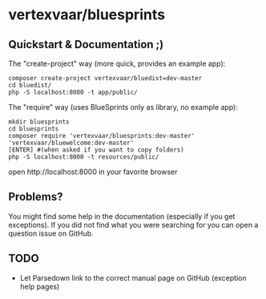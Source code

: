 # vertexvaar/bluesprints

## Quickstart & Documentation ;)

The "create-project" way (more quick, provides an example app):

    composer create-project vertexvaar/bluedist=dev-master
    cd bluedist/
    php -S localhost:8080 -t app/public/

The "require" way (uses BlueSprints only as library, no example app):

    mkdir bluesprints
    cd bluesprints
    composer require 'vertexvaar/bluesprints:dev-master' 'vertexvaar/bluewelcome:dev-master'
    [ENTER] #(when asked if you want to copy folders)
    php -S localhost:8000 -t resources/public/

open http://localhost:8000 in your favorite browser

## Problems?

You might find some help in the documentation (especially if you get exceptions). If you did not find what you were
searching for you can open a question issue on GitHub.

## TODO

* Let Parsedown link to the correct manual page on GitHub (exception help pages)
